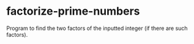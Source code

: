 # factorize-prime-numbers
Program to find the two factors of the inputted integer (if there are such factors).
